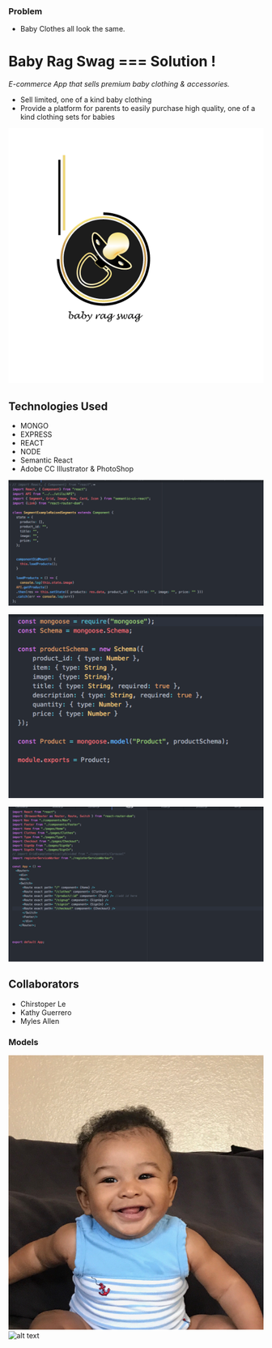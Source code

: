 ### Problem
- Baby Clothes all look the same. 

# Baby Rag Swag === Solution !
*E-commerce App that sells premium baby clothing & accessories.* 
- Sell limited, one of a kind baby clothing
- Provide a platform for parents to easily purchase high quality, one of a kind clothing sets for babies

![alt text](https://github.com/kguerre/Baby-Rag-Swag/blob/master/br_swag.gif "Baby Rag Swag")

## Technologies Used
- MONGO 
- EXPRESS 
- REACT 
- NODE
- Semantic React
- Adobe CC Illustrator & PhotoShop 

![alt text](https://github.com/kguerre/Baby-Rag-Swag/blob/master/ReactScreenShot.png "REACT")

![alt text](https://github.com/kguerre/Baby-Rag-Swag/blob/master/SchemaScreenShot.png "SCHEMA")

![alt text](https://github.com/kguerre/Baby-Rag-Swag/blob/master/RouterScreenShot.png "ROUTER")




## Collaborators 
- Chirstoper Le
- Kathy Guerrero
- Myles Allen 

### Models
![alt text](https://github.com/kguerre/Baby-Rag-Swag/blob/master/myles_son.jpg "Carter Lang")
![alt text](https://github.com/kguerre/Baby-Rag-Swag/blob/master/https://github.com/kguerre/Baby-Rag-Swag/blob/master/chris_nephew.JPG "Chris' Nephew")

